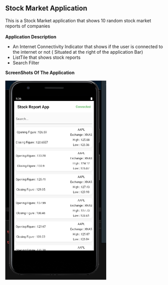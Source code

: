 ## Stock Market Application
This is a Stock Market application that shows 10 random stock market reports of companies</br></br>
**Application Description**
- An Internet Connectivity Indicator that shows if the user is connected to the internet or not ( Situated at the right of the application Bar)
- ListTile that shows stock reports
- Search Filter 

**ScreenShots Of The Application**</br></br>
![ScreenShots Of the Stock Reports Application](lib/images/StockHomeApp.PNG)